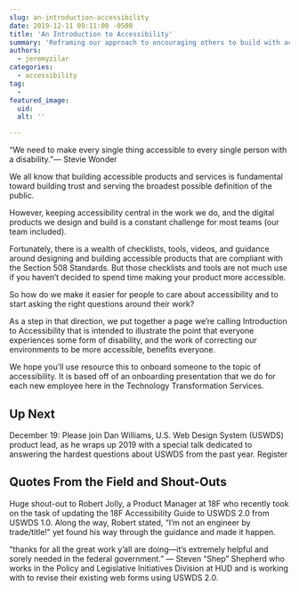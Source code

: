```yaml
---
slug: an-introduction-accessibility
date: 2019-12-11 09:11:00 -0500
title: 'An Introduction to Accessibility'
summary: 'Reframing our approach to encouraging others to build with accessibility&#46;'
authors: 
  - jeremyzilar
categories: 
  - accessibility
tag: 
  - 
featured_image: 
  uid: 
  alt: ''

---
```


“We need to make every single thing accessible to every single person with a disability.”― Stevie Wonder

We all know that building accessible products and services is fundamental toward building trust and serving the broadest possible definition of the public. 

However, keeping accessibility central in the work we do, and the digital products we design and build is a constant challenge for most teams (our team included).

Fortunately, there is a wealth of checklists, tools, videos, and guidance around designing and building accessible products that are compliant with the Section 508 Standards. But those checklists and tools are not much use if you haven’t decided to spend time making your product more accessible.

So how do we make it easier for people to care about accessibility and to start asking the right questions around their work?

As a step in that direction, we put together a page we’re calling Introduction to Accessibility that is intended to illustrate the point that everyone experiences some form of disability, and the work of correcting our environments to be more accessible, benefits everyone.

We hope you’ll use resource this to onboard someone to the topic of accessibility. It is based off of an onboarding presentation that we do for each new employee here in the Technology Transformation Services.

## Up Next 

December 19: Please join Dan Williams, U.S. Web Design System (USWDS) product lead, as he wraps up 2019 with a special talk dedicated to answering the hardest questions about USWDS from the past year. Register

## Quotes From the Field and Shout-Outs 

Huge shout-out to Robert Jolly, a Product Manager at 18F who recently took on the task of updating the 18F Accessibility Guide to USWDS 2.0 from USWDS 1.0. Along the way, Robert stated, “I’m not an engineer by trade/title!” yet found his way through the guidance and made it happen.

“thanks for all the great work y’all are doing—it’s extremely helpful and sorely needed in the federal government.” — Steven “Shep” Shepherd who works in the Policy and Legislative Initiatives Division at HUD and is working with to revise their existing web forms using USWDS 2.0.

